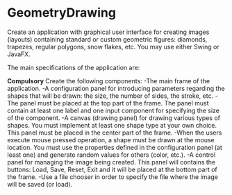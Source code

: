 # GeometryDrawing

Create an application with graphical user interface for creating images (layouts) containing standard or custom geometric figures: diamonds, trapezes, regular polygons, snow flakes, etc.
You may use either Swing or JavaFX.

The main specifications of the application are:

**Compulsory**
Create the following components:
-The main frame of the application.
-A configuration panel for introducing parameters regarding the shapes that will be drawn: the size, the number of sides, the stroke, etc.
-The panel must be placed at the top part of the frame. The panel must contain at least one label and one input component for specifying the size of the component.
-A canvas (drawing panel) for drawing various types of shapes. You must implement at least one shape type at your own choice. This panel must be placed in the center part of the frame.
-When the users execute mouse pressed operation, a shape must be drawn at the mouse location. You must use the properties defined in the configuration panel (at least one) and generate random values for others (color, etc.).
-A control panel for managing the image being created. This panel will contains the buttons: Load, Save, Reset, Exit and it will be placed at the bottom part of the frame.
-Use a file chooser in order to specify the file where the image will be saved (or load).
